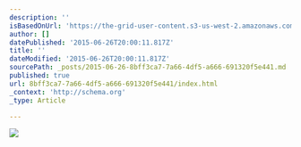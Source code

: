 ```yaml
---
description: ''
isBasedOnUrl: 'https://the-grid-user-content.s3-us-west-2.amazonaws.com/b1955db4-96d6-4b6f-bfd0-6fdeba469a37.jpg'
author: []
datePublished: '2015-06-26T20:00:11.817Z'
title: ''
dateModified: '2015-06-26T20:00:11.817Z'
sourcePath: _posts/2015-06-26-8bff3ca7-7a66-4df5-a666-691320f5e441.md
published: true
url: 8bff3ca7-7a66-4df5-a666-691320f5e441/index.html
_context: 'http://schema.org'
_type: Article

---
```

![](https://the-grid-user-content.s3-us-west-2.amazonaws.com/b1955db4-96d6-4b6f-bfd0-6fdeba469a37.jpg)